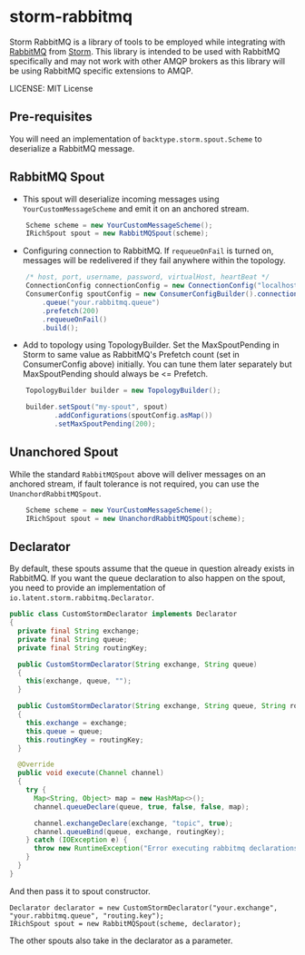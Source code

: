 # storm-rabbitmq

Storm RabbitMQ is a library of tools to be employed while integrating with [RabbitMQ](https://github.com/rabbitmq/rabbitmq-server/) from [Storm](https://github.com/nathanmarz/storm/). This library is intended to be used with RabbitMQ specifically and may not work with other AMQP brokers as this library will be using RabbitMQ specific extensions to AMQP.

LICENSE: MIT License


## Pre-requisites

You will need an implementation of ```backtype.storm.spout.Scheme``` to deserialize a RabbitMQ message.


## RabbitMQ Spout

- This spout will deserialize incoming messages using ```YourCustomMessageScheme``` and emit it on an anchored stream.

```java
    Scheme scheme = new YourCustomMessageScheme();
    IRichSpout spout = new RabbitMQSpout(scheme);
```

- Configuring connection to RabbitMQ. If ```requeueOnFail``` is turned on, messages will be redelivered if they fail anywhere within the topology.

```java
    /* host, port, username, password, virtualHost, heartBeat */
    ConnectionConfig connectionConfig = new ConnectionConfig("localhost", 5672, "guest", "guest", ConnectionFactory.DEFAULT_VHOST, 10);
    ConsumerConfig spoutConfig = new ConsumerConfigBuilder().connection(connectionConfig)
        .queue("your.rabbitmq.queue")
        .prefetch(200)
        .requeueOnFail()
        .build();
```

- Add to topology using TopologyBuilder. Set the MaxSpoutPending in Storm to same value as RabbitMQ's Prefetch count (set in ConsumerConfig above) initially. You can tune them later separately but MaxSpoutPending should always be <= Prefetch.

```java
    TopologyBuilder builder = new TopologyBuilder();

    builder.setSpout("my-spout", spout)
           .addConfigurations(spoutConfig.asMap())
           .setMaxSpoutPending(200);
```

## Unanchored Spout

While the standard ```RabbitMQSpout``` above will deliver messages on an anchored stream, if fault tolerance is not required, you can use the ```UnanchordRabbitMQSpout```.

```java
    Scheme scheme = new YourCustomMessageScheme();
    IRichSpout spout = new UnanchordRabbitMQSpout(scheme);
```

## Declarator

By default, these spouts assume that the queue in question already exists in RabbitMQ. If you want the queue declaration to also happen on the spout, you need to provide an implementation of ```io.latent.storm.rabbitmq.Declarator```. 

```java
public class CustomStormDeclarator implements Declarator
{
  private final String exchange;
  private final String queue;
  private final String routingKey;

  public CustomStormDeclarator(String exchange, String queue)
  {
    this(exchange, queue, "");
  }

  public CustomStormDeclarator(String exchange, String queue, String routingKey)
  {
    this.exchange = exchange;
    this.queue = queue;
    this.routingKey = routingKey;
  }

  @Override
  public void execute(Channel channel)
  {
    try {
      Map<String, Object> map = new HashMap<>();
      channel.queueDeclare(queue, true, false, false, map);

      channel.exchangeDeclare(exchange, "topic", true);
      channel.queueBind(queue, exchange, routingKey);
    } catch (IOException e) {
      throw new RuntimeException("Error executing rabbitmq declarations.", e);
    }
  }
}
```

And then pass it to spout constructor. 
```
Declarator declarator = new CustomStormDeclarator("your.exchange", "your.rabbitmq.queue", "routing.key");
IRichSpout spout = new RabbitMQSpout(scheme, declarator);
``` 
The other spouts also take in the declarator as a parameter.

